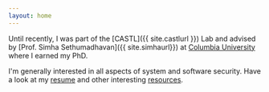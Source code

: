 ```yaml
---
layout: home
---
```

Until recently, I was part of the [CASTL]({{ site.castlurl }}) Lab and advised by [Prof. Simha Sethumadhavan]({{ site.simhaurl}}) at <a class="columbia-font" href="http://www.cs.columbia.edu">Columbia University</a> where I earned my PhD.

I'm generally interested in all aspects of system and software security.
Have a look at my <a href="{{ site.cvurl }}">resume</a> and other interesting <a href="{{ site.baseurl }}resources">resources</a>.
